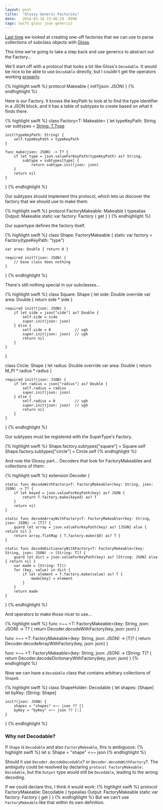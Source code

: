 ```yaml
---
layout: post
title:  "Glossy Generic Factories"
date:   2016-03-16 23:46:29 -0500
tags: swift gloss json generics
---
```

[Last time][last] we looked at creating one-off factories that we can use to 
parse collections of subclass objects with [Gloss][gloss].

This time we're going to take a step back and use generics to abstract out
the Factory...

We'll start off with a protocol that looks a lot like Gloss's
`Decodable`. It would be nice to be able to use `Decodable` directly,
but I couldn't get the operators working [properly](#why-not-decodable).

{% highlight swift %}
protocol Makeable {
    init?(json: JSON)
}
{% endhighlight %}

Here is our Factory. It knows the keyPath to look at to find the
type identifier in a JSON block, and it has a table of subtypes to
create based on what it finds there.

{% highlight swift %}
class Factory<T: Makeable> {
    let typeKeyPath: String
    var subtypes = [String: T.Type]()
    
    init(typeKeyPath: String) {
        self.typeKeyPath = typeKeyPath
    }
    
    func make(json: JSON) -> T? {
        if let type = json.valueForKeyPath(typeKeyPath) as? String,
            subtype = subtypes[type] {
                return subtype.init(json: json)
        }
        return nil
    }
}
{% endhighlight %}

Our subtypes should implement this protocol, which lets us
discover the factory that we should use to make them:

{% highlight swift %}
protocol FactoryMakeable: Makeable {
    typealias Output: Makeable
    static var factory: Factory<Output> { get }
}
{% endhighlight %}

Our supertype defines the factory itself.

{% highlight swift %}
class Shape: FactoryMakeable {
    static var factory = Factory<Shape>(typeKeyPath: "type")
 
    var area: Double { return 0 }
   
    required init?(json: JSON) {
        // base class does nothing
    }

}
{% endhighlight %}

There's still nothing special in our subclasses...

{% highlight swift %}
class Square: Shape {
    let side: Double
    override var area: Double { return side * side }
    
    required init?(json: JSON) {
        if let side = json["side"] as? Double {
            self.side = side
            super.init(json: json)
        } else {
            self.side = 0           // ugh
            super.init(json: json)  // ugh
            return nil
        }
    }
}

class Circle: Shape {
    let radius: Double
    override var area: Double { return M_PI * radius * radius }
    
    required init?(json: JSON) {
        if let radius = json["radius"] as? Double {
            self.radius = radius
            super.init(json: json)
        } else {
            self.radius = 0         // ugh
            super.init(json: json)  // ugh
            return nil
        }
    }
}
{% endhighlight %}

Our subtypes must be registered with the SuperType's Factory.

{% highlight swift %}
Shape.factory.subtypes["square"] = Square.self
Shape.factory.subtypes["circle"] = Circle.self
{% endhighlight %}

And now the Glossy part... Decoders that look for FactoryMakeables
and collections of them:

{% highlight swift %}
extension Decoder {
    
    static func decodeWithFactory<T: FactoryMakeable>(key: String, json: JSON) -> T? {
        if let keyed = json.valueForKeyPath(key) as? JSON {
            return T.factory.make(keyed) as? T
        }
        return nil
    }
    
    static func decodeArrayWithFactory<T: FactoryMakeable>(key: String, json: JSON) -> [T]? {
        guard let array = json.valueForKeyPath(key) as? [JSON] else { return nil }
        return array.flatMap { T.factory.make($0) as? T }
    }
    
    static func decodeDictionaryWithFactory<T: FactoryMakeable>(key: String, json: JSON) -> [String: T]? {
        guard let dict = json.valueForKeyPath(key) as? [String: JSON] else { return nil }
        var made = [String: T]()
        for (key, value) in dict {
            if let element = T.factory.make(value) as? T {
                made[key] = element
            }
        }
        return made
    }
}
{% endhighlight %}

And operators to make those nicer to use... 

{% highlight swift %}
func <~~ <T: FactoryMakeable>(key: String, json: JSON) -> T? {
    return Decoder.decodeWithFactory(key, json: json)
}

func <~~ <T: FactoryMakeable>(key: String, json: JSON) -> [T]? {
    return Decoder.decodeArrayWithFactory(key, json: json)
}

func <~~ <T: FactoryMakeable>(key: String, json: JSON) -> [String: T]? {
    return Decoder.decodeDictionaryWithFactory(key, json: json)
}
{% endhighlight %}

Now we can have a `Decodable` class that contains arbitrary collections
of `Shape`s.

{% highlight swift %}
class ShapeHolder: Decodable {
    let shapes: [Shape]
    let byKey: [String: Shape]
    
    init?(json: JSON) {
        shapes = "shapes" <~~ json ?? []
        byKey = "byKey" <~~ json ?? [:]
    }
}
{% endhighlight %}

### Why not Decodable?

If `Shape` is `Decodable` and also `FactoryMakeable`, this is ambiguous:
{% highlight swift %}
let s: Shape = "shape" <~~ json
{% endhighlight %}

Should it use `Decoder.decodeDecodable`? or
`Decoder.decodeWithFactory`?. The ambiguity could be resolved by
declaring `protocol FactoryMakeable: Decodable`, but the `Output`
type would still be `Decodable`, leading to the wrong decoding.

If we could declare this, I think it would work:
{% highlight swift %}
protocol FactoryMakeable: Decodable {
    typealias Output: FactoryMakeable
    static var factory: Factory<Output> { get }
}
{% endhighlight %}
But we can't use `FactoryMakeable` like that within its own definition.

[last]: {{page.previous.url}} 
[gloss]: https://github.com/hkellaway/Gloss


